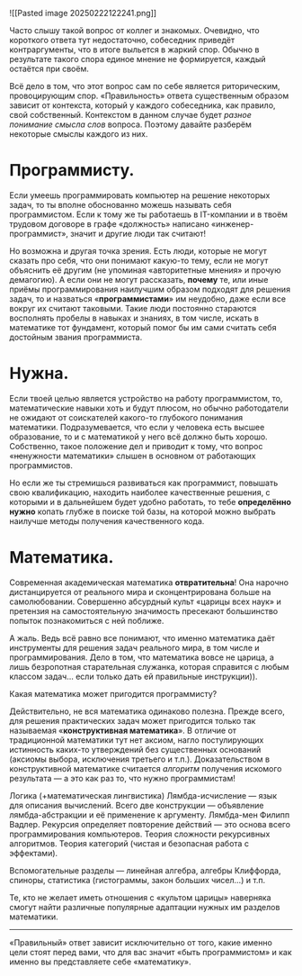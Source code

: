 ![[Pasted image 20250222122241.png]]

Часто слышу такой вопрос от коллег и знакомых. Очевидно, что короткого ответа тут недостаточно, собеседник приведёт контраргументы, что в итоге выльется в жаркий спор. Обычно в результате такого спора единое мнение не формируется, каждый остаётся при своём.

Всё дело в том, что этот вопрос сам по себе является риторическим, провоцирующим спор. «Правильность» ответа существенным образом зависит от контекста, который у каждого собеседника, как правило, свой собственный. Контекстом в данном случае будет *разное понимание смысла слов* вопроса. Поэтому давайте разберём некоторые смыслы каждого из них.

# Программисту.

Если умеешь программировать компьютер на решение некоторых задач, то ты вполне обоснованно можешь называть себя программистом. Если к тому же ты работаешь в IT-компании и в твоём трудовом договоре в графе «должность» написано «инженер-программист», значит и другие люди так считают!

Но возможна и другая точка зрения. Есть люди, которые не могут сказать про себя, что они понимают какую-то тему, если не могут объяснить её другим (не упоминая «авторитетные мнения» и прочую демагогию). А если они не могут рассказать, **почему** те, или иные приёмы программирования наилучшим образом подходят для решения задач, то и назваться «**программистами**» им неудобно, даже если все вокруг их считают таковыми. Такие люди постоянно стараются восполнять пробелы в навыках и знаниях, в том числе, искать в математике тот фундамент, который помог бы им сами считать себя достойным звания программиста.

# Нужна.

Если твоей целью является устройство на работу программистом, то, математические навыки хоть и будут плюсом, но обычно работодатели не ожидают от соискателей какого-то глубокого понимания математики. Подразумевается, что если у человека есть высшее образование, то и с математикой у него всё должно быть хорошо. Собственно, такое положение дел и приводит к тому, что вопрос «~~не~~нужности математики» слышен в основном от работающих программистов.

Но если же ты стремишься развиваться как программист, повышать свою квалификацию, находить наиболее качественные решения, с которыми и в дальнейшем будет удобно работать, то тебе **определённо нужно** копать глубже в поиске той базы, на которой можно выбрать наилучше методы получения качественного кода.

# Математика.

Современная академическая математика **отвратительна**! Она нарочно дистанцируется от реального мира и сконцентрирована больше на самолюбовании. Совершенно абсурдный культ «царицы всех наук» и претензия на самостоятельную значимость пресекают большинство попыток познакомиться с ней поближе.

А жаль. Ведь всё равно все понимают, что именно математика даёт инструменты для решения задач реального мира, в том числе и программирования. Дело в том, что математика вовсе не царица, а лишь безропотная старательная служанка, которая справится с любым классом задач… если только дать ей правильные инструкции)).

Какая математика может пригодится программисту?

Действительно, не вся математика одинаково полезна. Прежде всего, для решения практических задач может пригодится только так называемая «**конструктивная математика**». В отличие от традиционной математики тут нет аксиом, нагло постулирующих истинность каких-то утверждений без существенных оснований (аксиомы выбора, исключения третьего и т.п.). Доказательством в конструктивной математике считается *алгоритм* получения искомого результата — а это как раз то, что нужно программистам!


Логика (+математическая лингвистика)
Лямбда-исчисление — язык для описания вычислений. Всего две конструкции — объявление лямбда-абстракции и её применение к аргументу. Лямбда-мен Филипп Вадлер.
Рекурсия определяет повторение действий — это основа всего программирования компьютеров.
Теория сложности рекурсивных алгоритмов.
Теория категорий (чистая и безопасная работа с эффектами).

Вспомогательные разделы — линейная алгебра, алгебры Клиффорда, спиноры, статистика (гистограммы, закон больших чисел…) и т.п.



Те, кто не желает иметь отношения с «культом царицы» наверняка смогут найти различные популярные адаптации нужных им разделов математики.



---

«Правильный» ответ зависит исключительно от того, какие именно цели стоят перед вами, что для вас значит «быть программистом» и как именно вы представляете себе «математику».